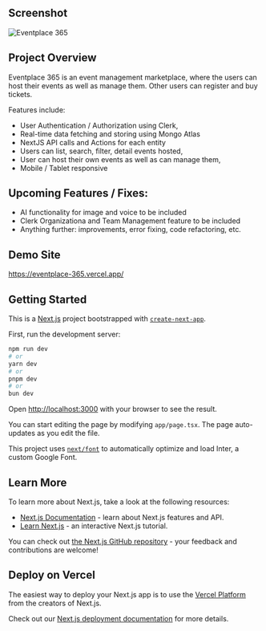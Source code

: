## Screenshot

![Eventplace 365](https://github.com/kashifmakhdoom/Eventplace365-MERN/tree/main/public/assets/screenshot.png)

## Project Overview

Eventplace 365 is an event management marketplace, where the users can host their events as well as manage them. Other users can register and buy tickets.

Features include:

- User Authentication / Authorization using Clerk,
- Real-time data fetching and storing using Mongo Atlas
- NextJS API calls and Actions for each entity
- Users can list, search, filter, detail events hosted,
- User can host their own events as well as can manage them,
- Mobile / Tablet responsive

## Upcoming Features / Fixes:

- AI functionality for image and voice to be included
- Clerk Organizationa and Team Management feature to be included
- Anything further: improvements, error fixing, code refactoring, etc.

## Demo Site

https://eventplace-365.vercel.app/

## Getting Started

This is a [Next.js](https://nextjs.org/) project bootstrapped with [`create-next-app`](https://github.com/vercel/next.js/tree/canary/packages/create-next-app).

First, run the development server:

```bash
npm run dev
# or
yarn dev
# or
pnpm dev
# or
bun dev
```

Open [http://localhost:3000](http://localhost:3000) with your browser to see the result.

You can start editing the page by modifying `app/page.tsx`. The page auto-updates as you edit the file.

This project uses [`next/font`](https://nextjs.org/docs/basic-features/font-optimization) to automatically optimize and load Inter, a custom Google Font.

## Learn More

To learn more about Next.js, take a look at the following resources:

- [Next.js Documentation](https://nextjs.org/docs) - learn about Next.js features and API.
- [Learn Next.js](https://nextjs.org/learn) - an interactive Next.js tutorial.

You can check out [the Next.js GitHub repository](https://github.com/vercel/next.js/) - your feedback and contributions are welcome!

## Deploy on Vercel

The easiest way to deploy your Next.js app is to use the [Vercel Platform](https://vercel.com/new?utm_medium=default-template&filter=next.js&utm_source=create-next-app&utm_campaign=create-next-app-readme) from the creators of Next.js.

Check out our [Next.js deployment documentation](https://nextjs.org/docs/deployment) for more details.
